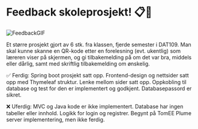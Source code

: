 # Feedback skoleprosjekt! 📋💭

![FeedbackGIF](/src/main/resources/static/videos/FeedbackVideo.gif)

Et større prosjekt gjort av 6 stk. fra klassen, fjerde semester i DAT109. Man skal kunne skanne en QR-kode etter en forelesning (evt. ukentlig) som læreren viser på skjermen, og gi tilbakemelding på om det var bra, middels eller dårlig, samt med skriftlig tilbakemelding om ønskelig.

✅ Ferdig: Spring boot prosjekt satt opp. Frontend-design og nettsider satt opp med Thymeleaf struktur. Lenke mellom sider satt opp. Oppkobling til database og test for den er implementert og godkjent. Databasepassord er sikret.

❌ Uferdig: MVC og Java kode er ikke implementert. Database har ingen tabeller eller innhold. Logikk for login og registrer. Begynt på TomEE Plume server implementering, men ikke ferdig.
